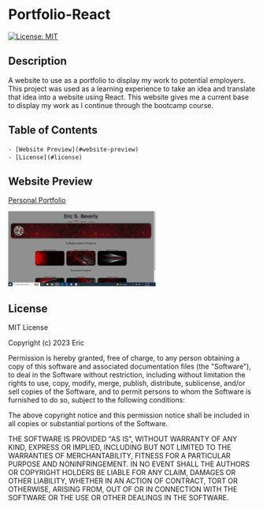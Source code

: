 # Portfolio-React

[![License: MIT](https://img.shields.io/badge/License-MIT-yellow.svg)](https://opensource.org/licenses/MIT)


## Description

A website to use as a portfolio to display my work to potential employers. This project was used as a learning experience to take an idea and translate that idea into a website using React. This website gives me a current base to display my work as I continue through the bootcamp course.

## Table of Contents
    - [Website Preview](#website-preview)
    - [License](#license)

## Website Preview

[Personal Portfolio](https://esbev.github.io/Portfolio-React/)

[![name](./src/assets/images/ss.png)](https://esbev.github.io/Portfolio-React/)

## License

MIT License

Copyright (c) 2023 Eric

Permission is hereby granted, free of charge, to any person obtaining a copy
of this software and associated documentation files (the "Software"), to deal
in the Software without restriction, including without limitation the rights
to use, copy, modify, merge, publish, distribute, sublicense, and/or sell
copies of the Software, and to permit persons to whom the Software is
furnished to do so, subject to the following conditions:

The above copyright notice and this permission notice shall be included in all
copies or substantial portions of the Software.

THE SOFTWARE IS PROVIDED "AS IS", WITHOUT WARRANTY OF ANY KIND, EXPRESS OR
IMPLIED, INCLUDING BUT NOT LIMITED TO THE WARRANTIES OF MERCHANTABILITY,
FITNESS FOR A PARTICULAR PURPOSE AND NONINFRINGEMENT. IN NO EVENT SHALL THE
AUTHORS OR COPYRIGHT HOLDERS BE LIABLE FOR ANY CLAIM, DAMAGES OR OTHER
LIABILITY, WHETHER IN AN ACTION OF CONTRACT, TORT OR OTHERWISE, ARISING FROM,
OUT OF OR IN CONNECTION WITH THE SOFTWARE OR THE USE OR OTHER DEALINGS IN THE
SOFTWARE.